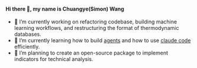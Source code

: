 #### Hi there 👋, my name is Chuangye(Simon) Wang
- 🔭 I’m currently working on refactoring codebase, building machine learning workflows, and restructuring the format of thermodynamic databases.
- 🌱 I’m currently learning how to build [agents](https://github.com/microsoft/ai-agents-for-beginners) and how to use [claude code](https://www.claude.com/product/claude-code) efficiently.
- 🤔 I’m planning to create an open-source package to implement indicators for technical analysis.

<!--
- 🔭 I’m currently working on ...
- 🌱 I’m currently learning ...
- 👯 I’m looking to collaborate on ...
- 🤔 I’m looking for help with ...
- 💬 Ask me about ...
- 📫 How to reach me: ...
- 😄 Pronouns: ...
- ⚡ Fun fact: ...
-->
